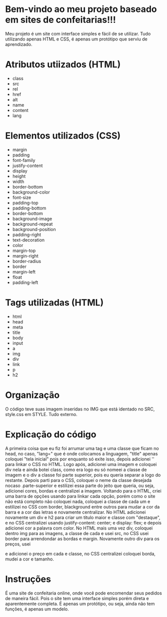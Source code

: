 # Bem-vindo ao meu projeto baseado em sites de confeitarias!!!

Meu projeto é um site com interface simples e fácil de se utilizar. Tudo utilizando apenas HTML e CSS, é apenas um protótipo que serviu de aprendizado.

# Atributos utiizados (HTML)

* class
* src
* rel
* href
* alt
* name
* content
* lang

# Elementos utilizados (CSS)

* margin
* padding
* font-family
* justify-content
* display
* height
* width
* border-bottom
* background-color
* font-size
* padding-top
* padding-bottom
* border-bottom
* background-image
* background-repeat
* background-position
* padding-right
* text-decoration
* color
* margin-top
* margin-right
* border-radius
* border
* margin-left
* float
* padding-left

# Tags utilizadas (HTML)

* html
* head
* meta
* title
* body
* input
* a
* img
* div
* link
* p
* h2

# Organização

O código teve suas imagem inseridas no IMG que está identado no SRC, style.css em STYLE. Tudo externo.

# Explicação do código

A primeira coisa que eu fiz foi arrumar uma tag e uma classe que ficam no head, no caso, "lang=" que é onde colocamos a linguagem, "title" apenas coloquei "tela inicial" pois por enquanto só exite isso, depois adicionei '<link rel="stylesheet" href="./src/style/style.css">' para linkar o CSS no HTML. Logo após, adicionei uma imagem e coloquei div nela e ainda botei class, como era logo eu só nomeei a classe de imagem e o div a classe foi parte superior, pois eu queria separar a logo do restante. Depois parti para o CSS, coloquei o neme da classe desejada nocaso .parte-superior e estilizei essa parte do jeito que queria, ou seja, adicionei cores, bordas e centralizei a imagem. Voltando para o HTML, criei uma barra de opções usando <a> para linkar cada opção, porém como o site não está completo não coloquei nada, coloquei a classe de cada um e estilizei no CSS com border, blackground entre outros para mudar a cor da barra e a cor das letras e novamente centralizar. No HTML adicionei novamente um div e h2 para criar um titulo maior e classe com "destaque", e no CSS centralizei usando justify-content: center; e display: flex; e depois adicionei cor a palavra com color. No HTML mais uma vez div, coloquei dentro img para as imagens, a classe de cada e usei src, no CSS usei border para arrendondar as bordas e margin. Novamente outro div para os preços, usei <p> e adicionei o preço em cada e classe, no CSS centralizei coloquei borda, mudei a cor e tamanho.

# Instruções

É uma site de confeitaria online, onde você pode encomendar seus pedidos de maneira fácil. Pois o site tem uma interface simples porém direta e aparentemente completa. É apenas um protótipo, ou seja, ainda não tem funções, é apenas um modelo.

